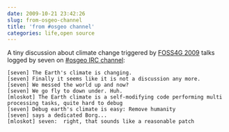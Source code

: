```yaml
---
date: 2009-10-21 23:42:26
slug: from-osgeo-channel
title: 'from #osgeo channel'
categories: life,open source
---
```


A tiny discussion about climate change triggered by [FOSS4G 2009](http://2009.foss4g.org/) talks logged by seven on [#osgeo IRC channel](http://logs.qgis.org/osgeo/%23osgeo.2009-10-21.log): 



    
    [seven] The Earth's climate is changing.
    [seven] Finally it seems like it is not a discussion any more.
    [seven] We messed the world up and now?
    [seven] We go fly to down under. Huh.
    [mloskot] The Earth climate is a self-modifying code performing multi processing tasks, quite hard to debug
    [seven] Debug earth's climate is easy: Remove humanity
    [seven] says a dedicated Borg...
    [mloskot] seven:  right, that sounds like a reasonable patch




